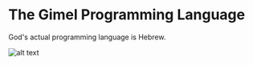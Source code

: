 # The Gimel Programming Language
God's actual programming language is Hebrew.

![alt text](https://github.com/AmiGalGal/gimel/blob/main/gimel.png?raw=true)
